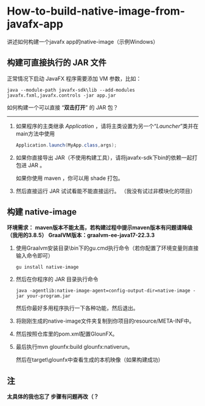 # How-to-build-native-image-from-javafx-app
讲述如何构建一个javafx app的native-image（示例Windows）

## 构建可直接执行的 JAR 文件
正常情况下启动 JavaFX 程序需要添加 VM 参数，比如：
```
java --module-path javafx-sdk\lib --add-modules javafx.fxml,javafx.controls -jar app.jar
```
如何构建一个可以直接 “**双击打开**” 的 JAR 包？
*****
1. 如果程序的主类继承 *Application* ，请将主类设置为另一个“*Launcher*”类并在main方法中使用
   ```java
   Application.launch(MyApp.class,args);
   ```
2. 如果你直接导出 JAR（不使用构建工具），请将javafx-sdk下bin的依赖一起打包进 JAR 。
   
   如果你使用 maven ，你可以用 shade 打包。
3. 然后直接运行 JAR 试试看能不能直接运行。
（我没有试过非模块化的项目）

## 构建 native-image
**环境需求：**
**maven版本不能太高，若构建过程中提示maven版本有问题请降级（我用的3.8.5）**
**GraalVM版本：graalvm-ee-java17-22.3.3**
1. 使用Graalvm安装目录\bin下的gu.cmd执行命令（若你配置了环境变量则直接输入命令即可）
   ```
   gu install native-image
   ```
2. 然后在你程序的 JAR 目录执行命令
   ```
   java -agentlib:native-image-agent=config-output-dir=native-image -jar your-program.jar
   ```
   然后你最好多用程序执行一下各种功能，然后退出。
3. 将刚刚生成的native-image文件夹复制到你项目的resource/META-INF中。
4. 然后按照仓库里的pom.xml配置GlounFX。
5. 最后执行mvn glounfx:build glounfx:nativerun。
  
   然后在target\glounfx中查看生成的本机映像（如果构建成功）

## 注
**太具体的我也忘了 步骤有问题再改（？**

